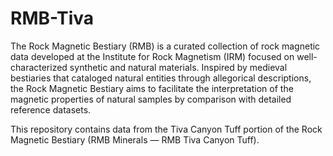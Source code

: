 # RMB-Tiva

The Rock Magnetic Bestiary (RMB) is a curated collection of rock magnetic data developed at the Institute for Rock Magnetism (IRM) focused on well-characterized synthetic and natural materials. Inspired by medieval bestiaries that cataloged natural entities through allegorical descriptions, the Rock Magnetic Bestiary aims to facilitate the interpretation of the magnetic properties of natural samples by comparison with detailed reference datasets.

This repository contains data from the Tiva Canyon Tuff portion of the Rock Magnetic Bestiary (RMB Minerals — RMB Tiva Canyon Tuff). 
